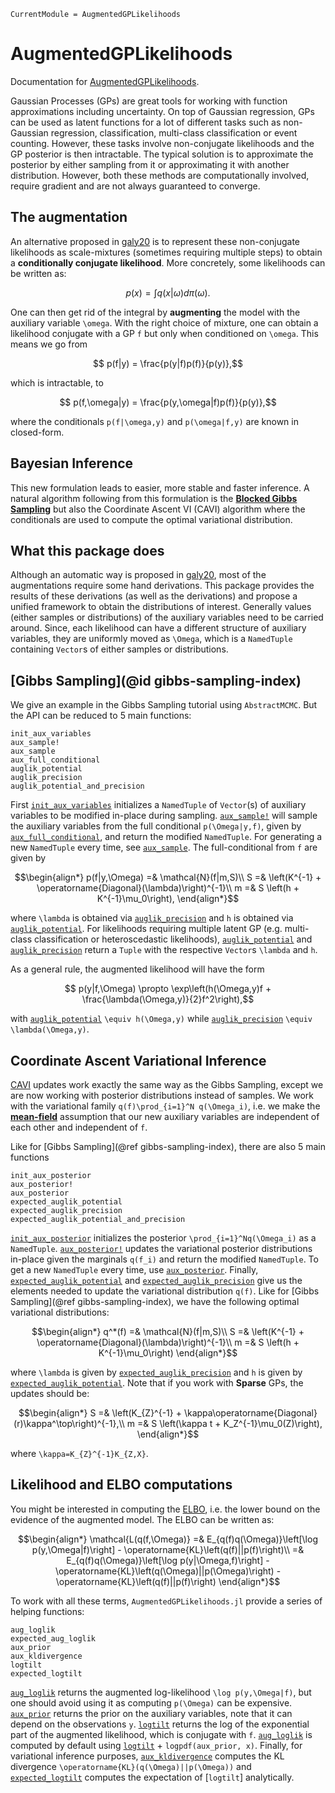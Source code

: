 ```@meta
CurrentModule = AugmentedGPLikelihoods
```

# AugmentedGPLikelihoods

Documentation for [AugmentedGPLikelihoods](https://github.com/theogf/AugmentedGPLikelihoods.jl).

Gaussian Processes (GPs) are great tools for working with function approximations
including uncertainty.
On top of Gaussian regression, GPs can be used as latent functions for a lot of
different tasks such as non-Gaussian regression, classification, multi-class
classification or event counting.
However, these tasks involve non-conjugate likelihoods and the GP posterior 
is then intractable.
The typical solution is to approximate the posterior by either sampling from it
or approximating it with another distribution.
However, both these methods are computationally involved, require gradient
and are not always guaranteed to converge.

## The augmentation

An alternative proposed in [galy20](@cite) is to represent these non-conjugate
likelihoods as scale-mixtures (sometimes requiring multiple steps) to obtain
a __conditionally conjugate likelihood__.
More concretely, some likelihoods can be written as:

```math
    p(x) = \int q(x|\omega)d\pi(\omega).
```

One can then get rid of the integral by __augmenting__ the model with the
auxiliary variable ``\omega``.
With the right choice of mixture, one can obtain a likelihood conjugate with a
GP ``f`` but only when conditioned on ``\omega``.
This means we go from

```math
    p(f|y) = \frac{p(y|f)p(f)}{p(y)},
```

which is intractable, to

```math
    p(f,\omega|y) = \frac{p(y,\omega|f)p(f)}{p(y)},
```

where the conditionals ``p(f|\omega,y)`` and ``p(\omega|f,y)`` are known
in closed-form.

## Bayesian Inference

This new formulation leads to easier, more stable and faster inference.
A natural algorithm following from this formulation is the
[__Blocked Gibbs Sampling__](https://en.wikipedia.org/wiki/Gibbs_sampling#Blocked_Gibbs_sampler)
but also the Coordinate Ascent VI (CAVI) algorithm where the conditionals are used
to compute the optimal variational distribution.

## What this package does

Although an automatic way is proposed in [galy20](@cite), most of the
augmentations require some hand derivations.
This package provides the results of these derivations (as well as the derivations)
and propose a unified framework to obtain the distributions of interest.
Generally values (either samples or distributions) of the auxiliary variables
need to be carried around. Since, each likelihood can have a different structure
of auxiliary variables, they are uniformly moved as ``\Omega``, which is
a `NamedTuple` containing `Vector`s of either samples or distributions.

## [Gibbs Sampling](@id gibbs-sampling-index)

We give an example in the Gibbs Sampling tutorial using `AbstractMCMC`.
But the API can be reduced to 5 main functions:

```@docs
init_aux_variables
aux_sample!
aux_sample
aux_full_conditional
auglik_potential
auglik_precision
auglik_potential_and_precision
```

First [`init_aux_variables`](@ref) initializes a `NamedTuple`
of `Vector`(s) of auxiliary variables to be modified in-place during sampling.
[`aux_sample!`](@ref) will sample the auxiliary variables from the full
conditional ``p(\Omega|y,f)``, given by [`aux_full_conditional`](@ref), and return the modified `NamedTuple`.
For generating a new `NamedTuple` every time, see [`aux_sample`](@ref).
The full-conditional from ``f`` are given by

```math
\begin{align*}
    p(f|y,\Omega) =& \mathcal{N}(f|m,S)\\
    S =& \left(K^{-1} + \operatorname{Diagonal}(\lambda)\right)^{-1}\\
    m =& S \left(h + K^{-1}\mu_0\right),
\end{align*}
```

where ``\lambda`` is obtained via [`auglik_precision`](@ref) and ``h`` is
obtained via [`auglik_potential`](@ref).
For likelihoods requiring multiple latent GP (e.g. multi-class classification
or heteroscedastic likelihoods), [`auglik_potential`](@ref) and [`auglik_precision`](@ref)
return a `Tuple` with the respective `Vector`s ``\lambda`` and ``h``.

As a general rule, the augmented likelihood will have the form

```math
    p(y|f,\Omega) \propto \exp\left(h(\Omega,y)f + \frac{\lambda(\Omega,y)}{2}f^2\right),
```

with [`auglik_potential`](@ref) ``\equiv h(\Omega,y)`` while [`auglik_precision`](@ref)
``\equiv \lambda(\Omega,y)``.

## Coordinate Ascent Variational Inference

[CAVI](https://en.wikipedia.org/wiki/Coordinate_descent) updates work exactly
the same way as the Gibbs Sampling, except we are now working with posterior
distributions instead of samples.
We work with the variational family ``q(f)\prod_{i=1}^N q(\Omega_i)``, i.e.
we make the [__mean-field__](https://en.wikipedia.org/wiki/Mean-field_theory)
assumption that our new auxiliary variables are independent of each other
and independent of ``f``.

Like for [Gibbs Sampling](@ref gibbs-sampling-index), there are also 5 main functions

```@docs
init_aux_posterior
aux_posterior!
aux_posterior
expected_auglik_potential
expected_auglik_precision
expected_auglik_potential_and_precision
```

[`init_aux_posterior`](@ref) initializes the posterior
``\prod_{i=1}^Nq(\Omega_i)`` as a `NamedTuple`.
[`aux_posterior!`](@ref) updates the variational posterior distributions in-place
given the marginals ``q(f_i)`` and return the modified `NamedTuple`.
To get a new `NamedTuple` every time, use [`aux_posterior`](@ref).
Finally, [`expected_auglik_potential`](@ref) and [`expected_auglik_precision`](@ref)
give us the elements needed to update the variational distribution ``q(f)``.
Like for [Gibbs Sampling](@ref gibbs-sampling-index), we have the following optimal
variational distributions:

```math
\begin{align*}
    q^*(f) =& \mathcal{N}(f|m,S)\\
    S =& \left(K^{-1} + \operatorname{Diagonal}(\lambda)\right)^{-1}\\
    m =& S \left(h + K^{-1}\mu_0\right)
\end{align*}
```

where ``\lambda`` is given by [`expected_auglik_precision`](@ref) and ``h`` is given by [`expected_auglik_potential`](@ref).
Note that if you work with __Sparse__ GPs, the updates should be:

```math
\begin{align*}
    S =& \left(K_{Z}^{-1} + \kappa\operatorname{Diagonal}(r)\kappa^\top\right)^{-1},\\
    m =& S \left(\kappa t + K_Z^{-1}\mu_0(Z)\right),
\end{align*}
```

where ``\kappa=K_{Z}^{-1}K_{Z,X}``.

## Likelihood and ELBO computations

You might be interested in computing the [ELBO](https://en.wikipedia.org/wiki/Evidence_lower_bound),
i.e. the lower bound on the evidence of the augmented model.
The ELBO can be written as:

```math
\begin{align*}
    \mathcal{L(q(f,\Omega)} =& E_{q(f)q(\Omega)}\left[\log p(y,\Omega|f)\right] - \operatorname{KL}\left(q(f)||p(f)\right)\\
    =& E_{q(f)q(\Omega)}\left[\log p(y|\Omega,f)\right] - \operatorname{KL}\left(q(\Omega)||p(\Omega)\right) -\operatorname{KL}\left(q(f)||p(f)\right)
\end{align*}
```

To work with all these terms, `AugmentedGPLikelihoods.jl` provide a series of
helping functions:

```@docs
aug_loglik
expected_aug_loglik
aux_prior
aux_kldivergence
logtilt
expected_logtilt
```

[`aug_loglik`](@ref) returns the augmented log-likelihood ``\log p(y,\Omega|f)``,
but one should avoid using it as computing ``p(\Omega)`` can be expensive.
[`aux_prior`](@ref) returns the prior on the auxiliary variables, note that it
can depend on the observations ``y``.
[`logtilt`](@ref) returns the log of the exponential part of the augmented likelihood, which is conjugate with ``f``.
[`aug_loglik`](@ref) is computed by default using [`logtilt`](@ref) + `logpdf(aux_prior, x)`.
Finally, for variational inference purposes, [`aux_kldivergence`](@ref) computes
the KL divergence ``\operatorname{KL}(q(\Omega)||p(\Omega))`` and [`expected_logtilt`](@ref) computes the expectation of [`logtilt`] analytically.
